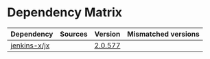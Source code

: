 # Dependency Matrix

Dependency | Sources | Version | Mismatched versions
---------- | ------- | ------- | -------------------
[jenkins-x/jx](https://github.com/jenkins-x/jx.git) |  | [2.0.577](https://github.com/jenkins-x/jx/releases/tag/v2.0.577) | 
